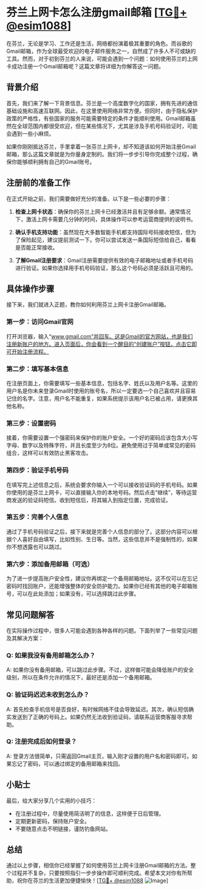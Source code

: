 # 芬兰上网卡怎么注册gmail邮箱 [[TG💪+ @esim1088](https://t.me/s/esim1088)]

在芬兰，无论是学习、工作还是生活，网络都扮演着极其重要的角色。而谷歌的Gmail邮箱，作为全球最受欢迎的电子邮件服务之一，自然成了许多人不可或缺的工具。然而，对于初到芬兰的人来说，可能会遇到一个问题：如何使用芬兰的上网卡成功注册一个Gmail邮箱呢？这篇文章将详细为你解答这一问题。

## 背景介绍

首先，我们来了解一下背景信息。芬兰是一个高度数字化的国家，拥有先进的通信基础设施和高速互联网。因此，在这里使用网络非常方便。但同时，由于隐私保护政策的严格性，有些国家的服务可能需要特定的条件才能顺利使用。Gmail邮箱虽然在全球范围内都很受欢迎，但在某些情况下，尤其是涉及手机号码验证时，可能会遇到一些小麻烦。

如果你刚刚抵达芬兰，手里拿着一张芬兰上网卡，却不知道该如何开始注册Gmail邮箱，那么这篇文章就是为你量身定制的。我们将一步步引导你完成整个过程，确保你能够顺利拥有自己的Gmail账号。

## 注册前的准备工作

在正式开始之前，我们需要做好充分的准备。以下是一些必要的步骤：

1. **检查上网卡状态**：确保你的芬兰上网卡已经激活并且有足够余额。通常情况下，激活上网卡需要几分钟的时间，具体操作可以参考运营商提供的说明书。
   
2. **确认手机支持功能**：虽然现在大多数智能手机都支持国际号码接收短信，但为了保险起见，建议提前测试一下。你可以尝试发送一条国际短信给自己，看看是否能正常接收。

3. **了解Gmail注册要求**：Gmail注册需要提供有效的电子邮箱地址或者手机号码进行验证。如果你选择用手机号码验证，那么这个号码必须是活跃且可用的。

## 具体操作步骤

接下来，我们就进入正题，教你如何利用芬兰上网卡注册Gmail邮箱。

### 第一步：访问Gmail官网

打开浏览器，输入“www.gmail.com”并回车。这是Gmail的官方网站，也是我们注册新账户的地方。进入页面后，你会看到一个醒目的“创建账户”按钮，点击它即可开始注册流程。

### 第二步：填写基本信息

在注册页面上，你需要填写一些基本信息，包括名字、姓氏以及用户名等。这里的用户名是你未来登录Gmail时使用的账号名，所以一定要选一个自己喜欢并且容易记住的名字。注意，用户名不能重复，如果系统提示该用户名已被占用，请更换其他名称。

### 第三步：设置密码

接着，你需要设置一个强密码来保护你的账户安全。一个好的密码应该包含大小写字母、数字以及特殊字符，并且长度至少为8位。避免使用过于简单或常见的密码组合，这样可以有效防止黑客攻击。

### 第四步：验证手机号码

在填写完上述信息之后，系统会要求你输入一个可以接收验证码的手机号码。如果你使用的是芬兰上网卡，可以直接输入你的本地号码。然后点击“继续”，等待运营商发送的验证码短信。收到短信后，将其输入到指定位置，完成验证。

### 第五步：完善个人信息

通过了手机号码验证之后，接下来就是完善个人信息的部分了。这部分内容可以根据个人喜好自由填写，比如性别、生日等。当然，这些信息并不是强制性的，如果你不想透露也可以跳过。

### 第六步：添加备用邮箱（可选）

为了进一步提高账户安全性，建议你再绑定一个备用邮箱地址。这不仅可以在忘记密码时找回账户，还能增强整体的安全防护能力。如果你已经有其他的电子邮箱账号，可以在此处添加；如果没有，可以选择跳过此步骤。

## 常见问题解答

在实际操作过程中，很多人可能会遇到各种各样的问题。下面列举了一些常见问题及其解决方案：

### Q: 如果我没有备用邮箱怎么办？

A: 如果你没有备用邮箱，可以跳过此步骤。不过，这样做可能会降低账户的安全级别，所以在条件允许的情况下，最好还是添加一个备用邮箱。

### Q: 验证码迟迟未收到怎么办？

A: 首先检查手机信号是否良好，有时候网络不佳会导致延迟。其次，确认短信确实发送到了正确的号码上。如果仍然无法收到验证码，请联系运营商客服寻求帮助。

### Q: 注册完成后如何登录？

A: 登录方法很简单，只需返回Gmail主页，输入刚才设置的用户名和密码即可。如果忘记了密码，可以通过绑定的备用邮箱来找回。

## 小贴士

最后，给大家分享几个实用的小技巧：

- 在注册过程中，尽量使用简洁明了的信息，这样便于日后管理。
- 定期更新密码，保持账户安全。
- 不要随意点击不明链接，谨防钓鱼网站。

## 总结

通过以上步骤，相信你已经掌握了如何使用芬兰上网卡注册Gmail邮箱的方法。整个过程并不复杂，只要按照指引一步步操作即可顺利完成。希望本文对你有所帮助，祝你在芬兰的生活更加便捷愉快！[[TG💪+ @esim1088](https://t.me/s/esim1088) ![Image](https://i.postimg.cc/4NQfJmqS/Snipaste-2025-05-13-00-14-12.png)]
